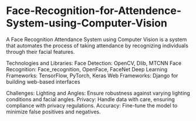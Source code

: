 # Face-Recognition-for-Attendence-System-using-Computer-Vision
A Face Recognition Attendance System using Computer Vision is a system that automates the process of taking attendance by recognizing individuals through their facial features.

Technologies and Libraries:
Face Detection: OpenCV, Dlib, MTCNN
Face Recognition: Face_recognition, OpenFace, FaceNet
Deep Learning Frameworks: TensorFlow, PyTorch, Keras
Web Frameworks: Django for building web-based interfaces

Challenges:
Lighting and Angles: Ensure robustness against varying lighting conditions and facial angles.
Privacy: Handle data with care, ensuring compliance with privacy regulations.
Accuracy: Fine-tune the model to minimize false positives and negatives.
